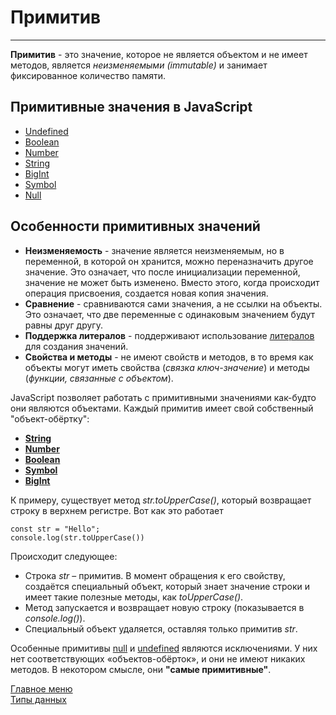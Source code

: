 # Примитив
____
__Примитив__ - это значение, которое не является объектом и не имеет методов, является _неизменяемыми (immutable)_ и занимает фиксированное количество памяти.

## Примитивные значения в JavaScript
  * [Undefined](/data-types/undefined/undefined.md)<br>
  * [Boolean](/data-types/boolean/boolean.md)<br>
  * [Number](/data-types/number/number.md)<br>
  * [String](/)<br>
  * [BigInt](/)<br>
  * [Symbol](/)<br>
  * [Null](null/null.md)<br>

## Особенности примитивных значений
* __Неизменяемость__ - значение является неизменяемым, но в переменной, в которой он хранится, можно переназначить другое значение. Это означает, что после инициализации переменной, значение не может быть изменено. Вместо этого, когда происходит операция присвоения, создается новая копия значения.
* __Сравнение__ - сравниваются сами значения, а не ссылки на объекты. Это означает, что две переменные с одинаковым значением будут равны друг другу.
* __Поддержка литералов__ - поддерживают использование [литералов]() для создания значений.
* __Свойства и методы__ - не имеют свойств и методов, в то время как объекты могут иметь свойства (_связка ключ-значение_) и методы (_функции, связанные с объектом_).

JavaScript позволяет работать с примитивными значениями как-будто они являются объектами. Каждый примитив имеет свой собственный "объект-обёртку":
* __[String](string/string.md)__
* __[Number](number/number.md)__
* __[Boolean](boolean/boolean.md)__
* __[Symbol](symbol/symbol.md)__
* __[BigInt](bigInt/bigInt.md)__

К примеру, существует метод _str.toUpperCase()_, который возвращает строку в верхнем регистре. Вот как это работает
```
const str = "Hello";
console.log(str.toUpperCase())
```
Происходит следующее: 
* Строка _str_ – примитив. В момент обращения к его свойству, создаётся специальный объект, который знает значение строки и имеет такие полезные методы, как _toUpperCase()_.
* Mетод запускается и возвращает новую строку (показывается в _console.log()_).
* Специальный объект удаляется, оставляя только примитив _str_.

Особенные примитивы [null](null/null.md) и [undefined](undefined/undefined.md) являются исключениями. У них нет соответствующих «объектов-обёрток», и они не имеют никаких методов. В некотором смысле, они __"самые примитивные"__.

[Главное меню](../README.md)<br>
[Типы данных](data-types.md)<br>